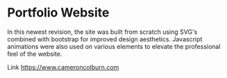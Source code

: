 # Portfolio Website
In this newest revision, the site was built from scratch using SVG's combined with bootstrap for improved design aesthetics. Javascript animations were also used on various elements to elevate the professional feel of the website.

Link https://www.cameroncolburn.com
